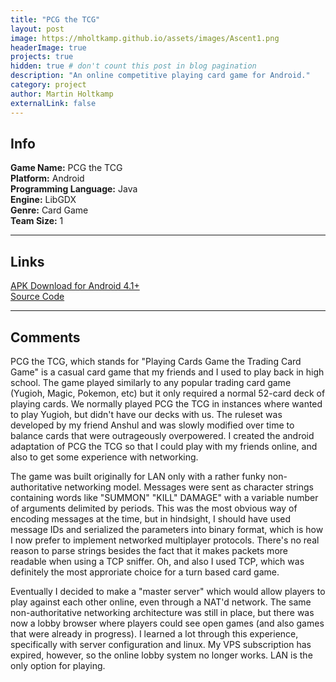 ```yaml
---
title: "PCG the TCG"
layout: post
image: https://mholtkamp.github.io/assets/images/Ascent1.png
headerImage: true
projects: true
hidden: true # don't count this post in blog pagination
description: "An online competitive playing card game for Android."
category: project
author: Martin Holtkamp
externalLink: false
---
```


## Info

**Game Name:** PCG the TCG  
**Platform:** Android  
**Programming Language:** Java  
**Engine:** LibGDX  
**Genre:** Card Game  
**Team Size:** 1  

---

## Links

[APK Download for Android 4.1+](https://drive.google.com/open?id=0Bz6zRTgs-_fBY2llYjNvWUZxU0k)  
[Source Code](https://github.com/mholtkamp/pcgtcg)

---

## Comments

PCG the TCG, which stands for "Playing Cards Game the Trading Card Game" is a casual card game that my friends and I used to play back in high school. The game played similarly to any popular trading card game (Yugioh, Magic, Pokemon, etc) but it only required a normal 52-card deck of playing cards. We normally played PCG the TCG in instances where wanted to play Yugioh, but didn't have our decks with us. The ruleset was developed by my friend Anshul and was slowly modified over time to balance cards that were outrageously overpowered. I created the android adaptation of PCG the TCG so that I could play with my friends online, and also to get some experience with networking.

The game was built originally for LAN only with a rather funky non-authoritative networking model. Messages were sent as character strings containing words like "SUMMON" "KILL" DAMAGE" with a variable number of arguments delimited by periods. This was the most obvious way of encoding messages at the time, but in hindsight, I should have used message IDs and serialized the parameters into binary format, which is how I now prefer to implement networked multiplayer protocols. There's no real reason to parse strings besides the fact that it makes packets more readable when using a TCP sniffer. Oh, and also I used TCP, which was definitely the most approriate choice for a turn based card game.

Eventually I decided to make a "master server" which would allow players to play against each other online, even through a NAT'd network. The same non-authoritative networking architecture was still in place, but there was now a lobby browser where players could see open games (and also games that were already in progress). I learned a lot through this experience, specifically with server configuration and linux. My VPS subscription has expired, however, so the online lobby system no longer works. LAN is the only option for playing.